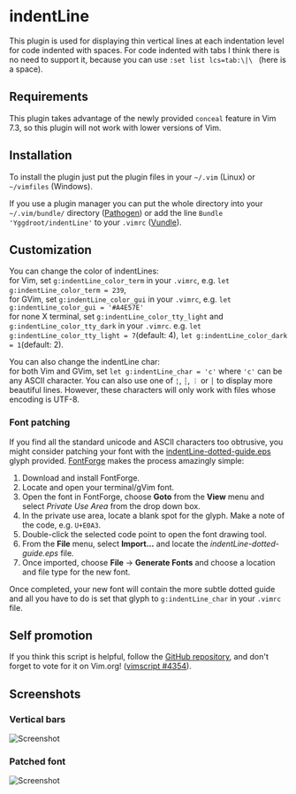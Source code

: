 indentLine
==========

This plugin is used for displaying thin vertical lines at each indentation level for code indented with spaces. For code indented with tabs I think there is no need to support it, because you can use `:set list lcs=tab:\|\ ` (here is a space).

## Requirements
This plugin takes advantage of the newly provided `conceal` feature in Vim 7.3, so this plugin will not work with lower versions of Vim.

## Installation
To install the plugin just put the plugin files in your `~/.vim` (Linux) or `~/vimfiles` (Windows).

If you use a plugin manager you can put the whole directory into your `~/.vim/bundle/` directory ([Pathogen][pathogen]) or add the line `Bundle 'Yggdroot/indentLine'` to your `.vimrc` ([Vundle][vundle]).

## Customization
You can change the color of indentLines:  
for Vim, set `g:indentLine_color_term` in your `.vimrc`, e.g. `let g:indentLine_color_term = 239`,  
for GVim, set `g:indentLine_color_gui` in your `.vimrc`, e.g. `let g:indentLine_color_gui = '#A4E57E'`  
for none X terminal, set `g:indentLine_color_tty_light` and `g:indentLine_color_tty_dark` in your `.vimrc`. e.g. `let g:indentLine_color_tty_light = 7`(default: 4), `let g:indentLine_color_dark = 1`(default: 2).

You can also change the indentLine char:  
for both Vim and GVim, set `let g:indentLine_char = 'c'` where `'c'` can be any ASCII character. You can also use one of `¦`, `┆`, `︙` or `│` to display more beautiful lines. However, these characters will only work with files whose encoding is UTF-8.

### Font patching
If you find all the standard unicode and ASCII characters too obtrusive, you might consider patching your font with the [indentLine-dotted-guide.eps][glyph] glyph provided.  [FontForge][fontforge] makes the process amazingly simple:

 1. Download and install FontForge.
 2. Locate and open your terminal/gVim font.
 3. Open the font in FontForge, choose __Goto__ from the __View__ menu and select _Private Use Area_ from the drop down box.
 4. In the private use area, locate a blank spot for the glyph. Make a note of the code, e.g. `U+E0A3`.
 5. Double-click the selected code point to open the font drawing tool.
 6. From the __File__ menu, select __Import...__ and locate the _indentLine-dotted-guide.eps_ file.
 7. Once imported, choose __File__ -> __Generate Fonts__ and choose a location and file type for the new font.

Once completed, your new font will contain the more subtle dotted guide and all you have to do is set that glyph to `g:indentLine_char` in your `.vimrc` file.

[glyph]: glyph/indentLine-dotted-guide.eps
[fontforge]: http://fontforge.github.io/

## Self promotion
If you think this script is helpful, follow the [GitHub repository][repository], and don't forget to vote for it on Vim.org! ([vimscript #4354][script]).

[pathogen]: https://github.com/tpope/vim-pathogen
[vundle]: https://github.com/gmarik/vundle
[repository]: https://github.com/Yggdroot/indentLine
[script]: http://www.vim.org/scripts/script.php?script_id=4354

## Screenshots

### Vertical bars
![Screenshot](http://i.imgur.com/KVi0T.jpg)

### Patched font
![Screenshot](http://i.imgur.com/2ZA7oaZ.png)

